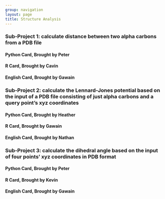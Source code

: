 ```yaml
---
group: navigation
layout: page
title: Structure Analysis
---
```




### Sub-Project 1: calculate distance between two alpha carbons from a PDB file

#### Python Card, Brought by Peter


#### R Card, Brought by Cavin


#### English Card, Brought by Gawain




### Sub-Project 2: calculate the Lennard-Jones potential based on the input of a PDB file consisting of just alpha carbons and a query point’s xyz coordinates

#### Python Card, Brought by Heather



#### R Card, Brought by Gawain


#### English Card, Brought by Nathan




### Sub-Project 3: calculate the dihedral angle based on the input of four points’ xyz coordinates in PDB format

#### Python Card, Brought by Peter


#### R Card, Brought by Kevin


#### English Card, Brought by Gawain
